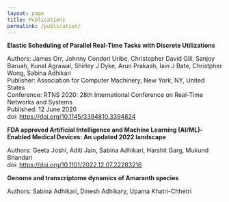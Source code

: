 ```yaml
---
layout: page
title: Publications
permalink: /publication/
---
```


**Elastic Scheduling of Parallel Real-Time Tasks with Discrete Utilizations** 

 Authors: James Orr, Johnny Condori Uribe, Christopher David Gill, Sanjoy Baruah, Kunal 
 Agrawal, Shirley J Dyke, Arun Prakash, Iain J Bate, Christpher Wong, Sabina Adhikari    <br>
 Publisher: Association for Computer Machinery, New York, NY, United States     <br>
 Conference: RTNS 2020: 28th International Conference on Real-Time Networks and Systems   <br>
 Published: 12 June 2020   <br>
 doi: https://doi.org/10.1145/3394810.3394824   <br>


**FDA approved Artificial Intelligence and Machine Learning (AI/ML)-Enabled Medical Devices: An updated 2022 landscape**

Authors: Geeta Joshi, Aditi Jain, Sabina Adhikari, Harshit Garg, Mukund Bhandari     <br>
doi: https://doi.org/10.1101/2022.12.07.22283216


**Genome and transcriptome dynamics of Amaranth species**

Authors: Sabina Adhikari, Dinesh Adhikary, Upama Khatri-Chhetri
